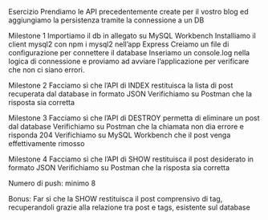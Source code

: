 Esercizio
Prendiamo le API precedentemente create per il vostro blog ed aggiungiamo la persistenza tramite la connessione a un DB

Milestone 1
Importiamo il db in allegato su MySQL Workbench
Installiamo il client mysql2 con npm i mysql2 nell’app Express
Creiamo un file di configurazione per connettere il database
Inseriamo un console.log nella logica di connessione e proviamo ad avviare l’applicazione per verificare che non ci siano errori.

Milestone 2
Facciamo sì che l’API di INDEX restituisca la lista di post recuperata dal database in formato JSON
Verifichiamo su Postman che la risposta sia corretta

Milestone 3
Facciamo sì che l’API di DESTROY permetta di eliminare un post dal database
Verifichiamo su Postman che la chiamata non dia errore e risponda 204
Verifichiamo su MySQL Workbench che il post venga effettivamente rimosso

Milestone 4
Facciamo sì che l’API di SHOW restituisca il post desiderato in formato JSON
Verifichiamo su Postman che la risposta sia corretta

Numero di push: minimo 8

Bonus:
Far sì che la SHOW restituisca il post comprensivo di tag, recuperandoli grazie alla relazione tra post e tags, esistente sul database